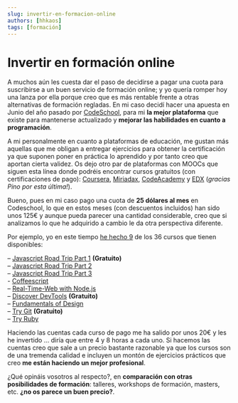 ```yaml
---
slug: invertir-en-formacion-online
authors: [hhkaos]
tags: [formación]
---
```


# Invertir en formación online

A muchos aún les cuesta dar el paso de decidirse a pagar una cuota para suscribirse a un buen servicio de formación online; y yo quería romper hoy una lanza por ella porque creo que es más rentable frente a otras alternativas de formación regladas. En mi caso decidí hacer una apuesta en Junio del año pasado por [CodeSchool](https://web.archive.org/web/20160531110822/http://www.codeschool.com/), para mi **la mejor plataforma** que existe para mantenerse actualizado y **mejorar las habilidades en cuanto a programación**.

A mi personalmente en cuanto a plataformas de educación, me gustan más aquellas que me obligan a entregar ejercicios para obtener la certificación ya que suponen poner en práctica lo aprendido y por tanto creo que aportan cierta validez. Os dejo otro par de plataformas con MOOCs que siguen esta línea donde podréis encontrar cursos gratuitos (con certificaciones de pago): [Coursera](https://web.archive.org/web/20160531110822/http://coursera.org/), [Miriadax](https://web.archive.org/web/20160531110822/http://miriadax.net/), [CodeAcademy](https://web.archive.org/web/20160531110822/http://www.codecademy.com/) y [EDX](https://web.archive.org/web/20160531110822/https://www.edx.org/) (_gracias Pino por esta última!_).

Bueno, pues en mi caso pago una cuota de **25 dólares al mes** en Codeschool, lo que en estos meses (con descuentos incluidos) han sido unos 125€ y aunque pueda parecer una cantidad considerable, creo que si analizamos lo que he adquirido a cambio le da otra perspectiva diferente.

Por ejemplo, yo en este tiempo [he hecho 9](https://web.archive.org/web/20160531110822/https://www.codeschool.com/users/227734) de los 36 cursos que tienen disponibles:

– [Javascript Road Trip Part 1](https://web.archive.org/web/20160531110822/https://www.codeschool.com/courses/javascript-road-trip-part-1) **(Gratuito)**  
– [Javascript Road Trip Part 2](https://web.archive.org/web/20160531110822/https://www.codeschool.com/courses/javascript-road-trip-part-2)  
– [Javascript Road Trip Part 3  
](https://web.archive.org/web/20160531110822/https://www.codeschool.com/courses/javascript-road-trip-part-3)- [Coffeescript](https://web.archive.org/web/20160531110822/https://www.codeschool.com/courses/coffeescript)  
– [Real-Time-Web with Node.js](https://web.archive.org/web/20160531110822/https://www.codeschool.com/courses/real-time-web-with-nodejs)  
– [Discover DevTools](https://web.archive.org/web/20160531110822/https://www.codeschool.com/courses/discover-devtools) **(Gratuito)**  
– [Fundamentals of Design](https://web.archive.org/web/20160531110822/https://www.codeschool.com/courses/fundamentals-of-design)  
– [Try Git](https://web.archive.org/web/20160531110822/https://www.codeschool.com/courses/try-git) **(Gratuito)**  
– [Try Ruby](https://web.archive.org/web/20160531110822/https://www.codeschool.com/courses/try-ruby)

Haciendo las cuentas cada curso de pago me ha salido por unos 20€ y les he invertido … diría que entre 4 y 8 horas a cada uno. Si hacemos las cuentas creo que sale a un precio bastante razonable ya que los cursos son de una tremenda calidad e incluyen un montón de ejercicios prácticos que creo **me están haciendo un mejor profesional**.

¿Qué opináis vosotros al respecto?, en **comparación con otras posibilidades de formación**: talleres, workshops de formación, masters, etc. **¿no os parece un buen precio?**.